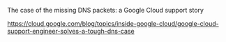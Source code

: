 The case of the missing DNS packets: a Google Cloud support story

https://cloud.google.com/blog/topics/inside-google-cloud/google-cloud-support-engineer-solves-a-tough-dns-case